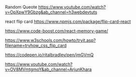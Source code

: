 Random Queote
https://www.youtube.com/watch?v=OpXpwY9Gbzg&ab_channel=h3webdevtuts

react flip card
https://www.npmjs.com/package/flip-card-react

https://www.code-boost.com/react-memory-game/

https://www.w3schools.com/howto/tryit.asp?filename=tryhow_css_flip_card

https://codepen.io/ritalbradley/pen/jmGVmQ

https://www.youtube.com/watch?v=OV8MVmtgmoY&ab_channel=ArjunKhara
